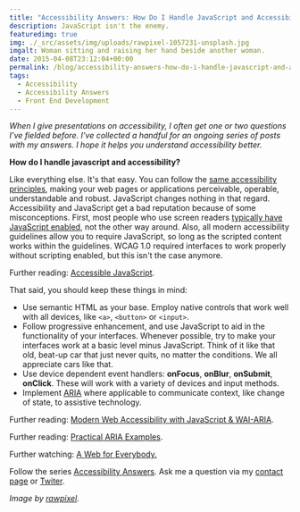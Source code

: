 ```yaml
---
title: "Accessibility Answers: How Do I Handle JavaScript and Accessibility"
description: JavaScript isn't the enemy.
featuredimg: true
img: ./_src/assets/img/uploads/rawpixel-1057231-unsplash.jpg
imgalt: Woman sitting and raising her hand beside another woman.
date: 2015-04-08T23:12:04+00:00
permalink: /blog/accessibility-answers-how-do-i-handle-javascript-and-accessibility/
tags:
  - Accessibility
  - Accessibility Answers
  - Front End Development
---
```


_When I give presentations on accessibility, I often get one or two questions I’ve fielded before. I’ve collected a handful for an ongoing series of posts with my answers. I hope it helps you understand accessibility better._

**How do I handle javascript and accessibility?**

Like everything else. It's that easy. You can follow the [same accessibility principles](http://webaim.org/articles/pour/), making your web pages or applications perceivable, operable, understandable and robust. JavaScript changes nothing in that regard. Accessibility and JavaScript get a bad reputation because of some misconceptions. First, most people who use screen readers [typically have JavaScript enabled](http://webaim.org/projects/screenreadersurvey5/#javascript), not the other way around. Also, all modern accessibility guidelines allow you to require JavaScript, so long as the scripted content works within the guidelines. WCAG 1.0 required interfaces to work properly without scripting enabled, but this isn't the case anymore.

Further reading: [Accessible JavaScript](http://webaim.org/techniques/javascript/).

That said, you should keep these things in mind:

- Use semantic HTML as your base. Employ native controls that work well with all devices, like `<a>`, `<button>` or `<input>`.
- Follow progressive enhancement, and use JavaScript to aid in the functionality of your interfaces. Whenever possible, try to make your interfaces work at a basic level minus JavaScript. Think of it like that old, beat-up car that just never quits, no matter the conditions. We all appreciate cars like that.
- Use device dependent event handlers: **onFocus**, **onBlur**, **onSubmit**, **onClick**. These will work with a variety of devices and input methods.
- Implement [ARIA](https://developer.mozilla.org/en-US/docs/Web/Accessibility/ARIA) where applicable to communicate context, like change of state, to assistive technology.

Further reading: [Modern Web Accessibility with JavaScript & WAI-ARIA](http://pauljadam.com/moderna11y/).

Further reading: [Practical ARIA Examples](http://heydonworks.com/practical_aria_examples/).

Further watching: [A Web for Everybody.](http://marcysutton.com/talk/a-web-for-everybody-smashing-conf-whistler/)

Follow the series [Accessibility Answers](http://davidakennedy.com/tag/accessibility-answers/). Ask me a question via my [contact page](http://davidakennedy.com/contact/) or [Twiter](https://twitter.com/DavidAKennedy).

_Image by [rawpixel](https://unsplash.com/photos/Gx_o9dbqf34t)_.
